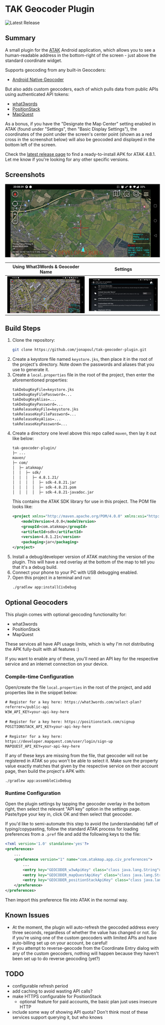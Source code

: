 # TAK Geocoder Plugin

![Latest Release](https://img.shields.io/github/v/release/jonapoul/tak-geocoder-plugin?style=for-the-badge)

## Summary
A small plugin for the [ATAK](https://github.com/deptofdefense/AndroidTacticalAssaultKit-CIV) Android application, which allows you to see a human-readable address in the bottom-right of the screen - just above the standard coordinate widget.

Supports geocoding from any built-in Geocoders:
- [Android Native Geocoder](https://developer.android.com/reference/android/location/Geocoder)

But also adds custom geocoders, each of which pulls data from public APIs using authenticated API tokens:
- [what3words](https://what3words.com/)
- [PositionStack](https://positionstack.com/)
- [MapQuest](https://developer.mapquest.com/documentation/geocoding-api/)

As a bonus, if you have the "Designate the Map Center" setting enabled in ATAK (found under "Settings", then "Basic Display Settings"), the coordinates of the point under the screen's center point (shown as a red cross in the screenshot below) will also be geocoded and displayed in the bottom left of the screen.

Check the [latest release page](https://github.com/jonapoul/tak-geocoder-plugin/releases/latest) to find a ready-to-install APK for ATAK 4.8.1. Let me know if you're looking for any other specific versions.

## Screenshots

![1](docs/screenshot-1.jpg)

| Using What3Words & Geocoder Name | Settings |
|:--:|:--:|
| ![2](docs/screenshot-2.jpg) | ![settings](docs/settings.png) |

## Build Steps
1. Clone the repository:
    ```sh
    git clone https://github.com/jonapoul/tak-geocoder-plugin.git
    ```
1. Create a keystore file named `keystore.jks`, then place it in the root of the project's directory. Note down the passwords and aliases that you use to generate it.
1. Create a `local.properties` file in the root of the project, then enter the aforementioned properties:
    ```properties
    takDebugKeyFile=keystore.jks
    takDebugKeyFilePassword=...
    takDebugKeyAlias=...
    takDebugKeyPassword=...
    takReleaseKeyFile=keystore.jks
    takReleaseKeyFilePassword=...
    takReleaseKeyAlias=...
    takReleaseKeyPassword=...
    ```
1. Create a directory one level above this repo called `maven`, then lay it out like below:
    ```
    tak-geocoder-plugin/
    ├─ ...
    maven/
    ├─ com/
    │  ├─ atakmap/
    │  │  ├─ sdk/
    │  │  │  ├─ 4.8.1.21/
    │  │  │  │  ├─ sdk-4.8.21.jar
    │  │  │  │  ├─ sdk-4.8.21.pom
    │  │  │  │  ├─ sdk-4.8.21-javadoc.jar
    ```
    This contains the ATAK SDK library for use in this project. The POM file looks like:
    ```xml
    <project xmlns="http://maven.apache.org/POM/4.0.0" xmlns:xsi="http://www.w3.org/2001/XMLSchema-instance" xsi:schemaLocation="http://maven.apache.org/POM/4.0.0 http://maven.apache.org/xsd/maven-4.0.0.xsd">
        <modelVersion>4.0.0</modelVersion>
        <groupId>com.atakmap</groupId>
        <artifactId>sdk</artifactId>
        <version>4.8.1.21</version>
        <packaging>jar</packaging>
    </project>
    ```
1. Install a debug/developer version of ATAK matching the version of the plugin. This will have a red overlay at the bottom of the map to tell you that it's a debug build.
1. Connect your phone to your PC with USB debugging enabled.
1. Open this project in a terminal and run:
    ```bash
    ./gradlew app:installCivDebug
    ```

## Optional Geocoders

This plugin comes with optional geocoding functionality for:
- what3words
- PositionStack
- MapQuest

These services all have API usage limits, which is why I'm not distributing the APK fully-built with all features :)

If you want to enable any of these, you'll need an API key for the respective service and an internet connection on your device.

### Compile-time Configuration
Open/create the file `local.properties` in the root of the project, and add properties like in the snippet below:

```properties
# Register for a key here: https://what3words.com/select-plan?referrer=/public-api
W3W_API_KEY=your-api-key-here

# Register for a key here: https://positionstack.com/signup
POSITIONSTACK_API_KEY=your-api-key-here

# Register for a key here: https://developer.mapquest.com/user/login/sign-up
MAPQUEST_API_KEY=your-api-key-here
```

If any of these keys are missing from the file, that geocoder will not be registered in ATAK so you won't be able to select it. Make sure the property value exactly matches that given by the respective service on their account page, then build the project's APK with:

```shell
./gradlew app:assembleCivDebug
```

### Runtime Configuration
Open the plugin settings by tapping the geocoder overlay in the bottom right, then select the relevant "API key" option in the settings page. Paste/type your key in, click OK and then select that geocoder.

If you'd like to semi-automate this step to avoid the (understandable) faff of typing/copypasting, follow the standard ATAK process for loading preferences from a `.pref` file and add the following keys to the file:
```xml
<?xml version='1.0' standalone='yes'?>
<preferences>
    ...
    <preference version="1" name="com.atakmap.app.civ_preferences">
        ...
        <entry key="GEOCODER_w3wApiKey" class="class java.lang.String">YOUR_API_KEY</entry>
        <entry key="GEOCODER_mapQuestApiKey" class="class java.lang.String">YOUR_API_KEY</entry>
        <entry key="GEOCODER_positionStackApiKey" class="class java.lang.String">YOUR_API_KEY</entry>
    </preference>
</preferences>
```
Then import this preference file into ATAK in the normal way.

## Known Issues

- At the moment, the plugin will auto-refresh the geocoded address every three seconds, regardless of whether the value has changed or not. So if you're using one of the custom geocoders with limited APIs and have auto-billing set up on your account, be careful!
- If you attempt to reverse-geocode from the Coordinate Entry dialog with any of the custom geocoders, nothing will happen because they haven't been set up to do reverse geocoding (yet?)

## TODO
- configurable refresh period
- add caching to avoid wasting API calls?
- make HTTPS configurable for PositionStack
    - optional feature for paid accounts, the basic plan just uses insecure HTTP
- include some way of showing API quota? Don't think most of these services support
querying it, but who knows
